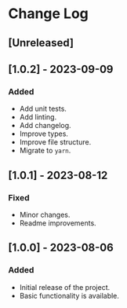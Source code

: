 # Change Log

## [Unreleased]

## [1.0.2] - 2023-09-09

### Added

- Add unit tests.
- Add linting.
- Add changelog.
- Improve types.
- Improve file structure.
- Migrate to `yarn`.

## [1.0.1] - 2023-08-12

### Fixed

- Minor changes.
- Readme improvements.

## [1.0.0] - 2023-08-06

### Added

- Initial release of the project.
- Basic functionality is available.
